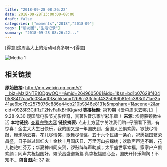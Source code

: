 ```yaml
---
title: "2018-09-28 08:26:22"
date: 2018-09-28T13:00:00+08:00
draft: false
categories: ["moments","2018","2018-09"]
tags: ["朋友圈","生活记录"]
summary: "2018-09-28 08:26:22..."
---
```


[得意]这周高大上的活动可真多呀～[得意]

![Media 1](/Moments/photos/2018-09-28/201809280826220.jpg)

## 相关链接

**原始链接:** http://mp.weixin.qq.com/s?__biz=MzI2NTE1ODgwOQ==&mid=2649605061&idx=1&sn=bd1b07628f40405884f2caa1c034ad0f&chksm=f2b8ca33c5cf4325066b81e1c383d171ae2b41ae6bc78c2575076c886e44cb210b9846e8131e&mpshare=1&scene=2&srcid=0928R3CjfRzT2NvFafkBHlQg#rd
**链接标题:** 第19期《爱屯周末去哪儿》| 9.28-9.30 观国际电影节光影传奇，赏著名音乐家华彩乐章！
**来源:** 埃德蒙顿微生活
**本地链接:** [查看完整内容](/link_content/2018/09/2018-09-28-3/link_content/)
**链接摘要:** 点击上方蓝字关注我们哟~仔细看下图，有惊喜！金主大大生日快乐，我的国又是一年国庆到，全国人民俱欢腾。锣鼓尽情敲，鞭炮响云霄，花儿尽情笑，歌舞尽情跳。五十六个民族一条心，祝愿祖国繁荣昌盛，日子越过越红火！金秋十月国庆日，万里河山披锦绣；欢歌声声连不断，花儿艳艳吐芬芳；华夏神州同庆贺，锣鼓阵阵声助威；太平盛世享幸福，家家户户俱欢颜；同声共祝祖国好，繁荣昌盛谱新篇;真挚祝福随心至，国庆开怀乐陶陶！不知不...
**包含图片:** 37 张

